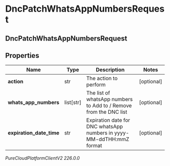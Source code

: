 # DncPatchWhatsAppNumbersRequest

## DncPatchWhatsAppNumbersRequest

## Properties

|Name | Type | Description | Notes|
|------------ | ------------- | ------------- | -------------|
| **action** | str | The action to perform | [optional] |
| **whats_app_numbers** | list[str] | The list of whatsApp numbers to Add to / Remove from the DNC list  | [optional] |
| **expiration_date_time** | str | Expiration date for DNC whatsApp numbers in yyyy-MM-ddTHH:mmZ format | [optional] |



_PureCloudPlatformClientV2 226.0.0_
